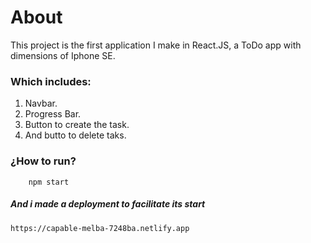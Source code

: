 # About
This project is the first application I make in React.JS, a ToDo app with dimensions of Iphone SE.

### Which includes:
1. Navbar.
2. Progress Bar.
3. Button to create the task.
4. And butto to delete taks.

### ¿How to run? 

        npm start
        
##### And i made a deployment to facilitate its start

    https://capable-melba-7248ba.netlify.app
